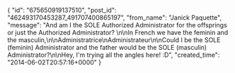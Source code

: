  {
   "id": "675650919137510",
   "post_id": "462493170453287_491707400865197",
   "from_name": "Janick Paquette",
   "message": "And am I the SOLE Authorized Administrator for the offsprings or just the Authorized Administrator? \n\nIn French we have the feminin and the masculin,\n\nAdministratrice\nAdministrateur\n\nCould I be the SOLE (feminin) Administrator and the father would be the SOLE (masculin) Administrator?\n\nHey, I'm trying all the angles here! :D",
   "created_time": "2014-06-02T20:57:16+0000"
 }
